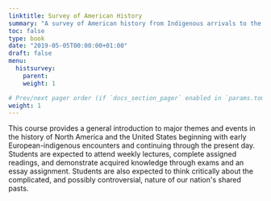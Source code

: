 ```yaml
---
linktitle: Survey of American History
summary: "A survey of American history from Indigenous arrivals to the present. Last taught: Spring 2020."
toc: false
type: book
date: "2019-05-05T00:00:00+01:00"
draft: false
menu:
  histsurvey:
    parent:
    weight: 1

# Prev/next pager order (if `docs_section_pager` enabled in `params.toml`)
weight: 1
---
```


This course provides a general introduction to major themes and events in the history of North America and the United States beginning with early European-indigenous encounters and continuing through the present day. Students are expected to attend weekly lectures, complete assigned readings, and demonstrate acquired knowledge through exams and an essay assignment. Students are also expected to think critically about the complicated, and possibly controversial, nature of our nation's shared pasts. 
